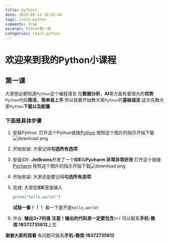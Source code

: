 ```yaml
---
title: python1
date: 2025-08-14 18:03:46
tags: teach-python
comments: true
excerpt: Python第一课
categories: teach-python
---
```


# 欢迎来到我的Python小课程

## 第一课

大家想必都知道`Python`这个编程语言
在**数据分析**，**AI**等方面有着很大的**优势**
`Python`代码**简洁**，**简单易上手**
所以我要开始教大家`Python`的**基础语法**
这次先教大家`Python`**下载以及配置**

### 下面是具体步骤

1. 安装Python:
   打开这个Python链接[Python](https://python.org)
   按照这个图片的指示开始下载![download png](https://wushicheems.github.io/1/pyd.png)

2. 开始安装:
   大家记得**勾选所有选项**

3. 安装IDE:
   **JetBrains**开发了一个**IDE**叫**Pycharm**
   **非常非常好用**
   打开这个链接[Pycharm](https://jetbrains.com/pycharm)
   按照这个图片的指示开始下载![download png](https://wushicheems.github.io/1/pcmd.png)

4. 开始安装:
   大家还是要记得**勾选所有选项**

5. 完成:
   大家在**IDE**里面输入
   ```py
   print("hello,world!")
   ```
   **试验一番！！！**
   看一下是不是`hello,world!`

6. 作业:
   **输出3+7的值**
   **注意！输出的代码里一定要包含**`3+7`
   可以联系**手机-微信:18372735812**上交

**谢谢大家的观看**
有问题可联系**手机-微信:18372735812**
